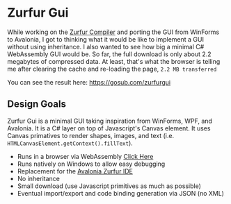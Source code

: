 # Zurfur Gui

While working on the [Zurfur Compiler](https://github.com/gosub-com/Zurfur) and
porting the GUI from WinForms to Avalonia, I got to thinking what it would be
like to implement a GUI without using inheritance.  I also wanted to see how big
a minimal C# WebAssembly GUI would be.  So far, the full download is only about 
2.2 megabytes of compressed data.  At least, that's what the browser is telling
me after clearing the cache and re-loading the page, `2.2 MB transferred`

You can see the result here: https://gosub.com/zurfurgui

## Design Goals

Zurfur Gui is a minimal GUI taking inspiration from WinForms, WPF, and Avalonia.
It is a C# layer on top of Javascript's Canvas element.  It uses Canvas primatives
to render shapes, images, and text (i.e. `HTMLCanvasElement.getContext().fillText`).

* Runs in a browser via WebAssembly [Click Here](https://gosub.com/zurfurgui)
* Runs natively on Windows to allow easy debugging
* Replacement for the [Avalonia Zurfur IDE](https://github.com/gosub-com/Zurfur)
* No inheritance
* Small download (use Javascript primitives as much as possible)
* Eventual import/export and code binding generation via JSON (no XML)




